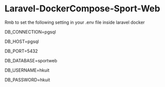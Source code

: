# Laravel-DockerCompose-Sport-Web

Rmb to set the following setting in your .env file inside laravel docker

DB_CONNECTION=pgsql

DB_HOST=pgsql

DB_PORT=5432

DB_DATABASE=sportweb

DB_USERNAME=hkuit

DB_PASSWORD=hkuit 

